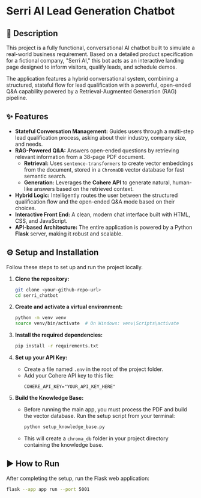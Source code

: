 # Serri AI Lead Generation Chatbot

## 📄 Description

This project is a fully functional, conversational AI chatbot built to simulate a real-world business requirement. Based on a detailed product specification for a fictional company, "Serri AI," this bot acts as an interactive landing page designed to inform visitors, qualify leads, and schedule demos.

The application features a hybrid conversational system, combining a structured, stateful flow for lead qualification with a powerful, open-ended Q&A capability powered by a Retrieval-Augmented Generation (RAG) pipeline.

## ✨ Features

* **Stateful Conversation Management:** Guides users through a multi-step lead qualification process, asking about their industry, company size, and needs.
* **RAG-Powered Q&A:** Answers open-ended questions by retrieving relevant information from a 38-page PDF document.
    * **Retrieval:** Uses `sentence-transformers` to create vector embeddings from the document, stored in a `ChromaDB` vector database for fast semantic search.
    * **Generation:** Leverages the **Cohere API** to generate natural, human-like answers based on the retrieved context.
* **Hybrid Logic:** Intelligently routes the user between the structured qualification flow and the open-ended Q&A mode based on their choices.
* **Interactive Front End:** A clean, modern chat interface built with HTML, CSS, and JavaScript.
* **API-based Architecture:** The entire application is powered by a Python **Flask** server, making it robust and scalable.

## ⚙️ Setup and Installation

Follow these steps to set up and run the project locally.

1.  **Clone the repository:**
    ```bash
    git clone <your-github-repo-url>
    cd serri_chatbot
    ```

2.  **Create and activate a virtual environment:**
    ```bash
    python -m venv venv
    source venv/bin/activate  # On Windows: venv\Scripts\activate
    ```

3.  **Install the required dependencies:**
    ```bash
    pip install -r requirements.txt
    ```

4.  **Set up your API Key:**
    * Create a file named `.env` in the root of the project folder.
    * Add your Cohere API key to this file:
        ```
        COHERE_API_KEY="YOUR_API_KEY_HERE"
        ```

5.  **Build the Knowledge Base:**
    * Before running the main app, you must process the PDF and build the vector database. Run the setup script from your terminal:
        ```bash
        python setup_knowledge_base.py
        ```
    * This will create a `chroma_db` folder in your project directory containing the knowledge base.

## ▶️ How to Run

After completing the setup, run the Flask web application:

```bash
flask --app app run --port 5001
